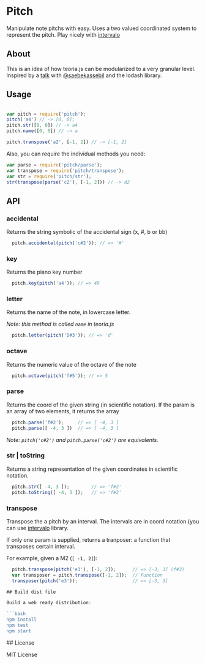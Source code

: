 # Pitch

Manipulate note pitchs with easy. Uses a two valued coordinated system to
represent the pitch. Play nicely with [intervalo](github.com/danigb/intervalo)

## About

This is an idea of how teoria.js can be modularized to a very granular level. Inspired by a [talk](https://github.com/saebekassebil/teoria/issues/78) with [@saebekassebil](https://github.com/saebekassebil) and the lodash library.

## Usage

```js

var pitch = require('pitch');
pitch('a4') // -> [0, 0];
pitch.str([0, 0]) // -> a4
pitch.name([0, 0]) // -> a

pitch.transpose('a2', [-1, 2]) // -> [-1, 2]

```

Also, you can require the individual methods you need:

```js
var parse = require('pitch/parse');
var transpose = require('pitch/transpose');
var str = require('pitch/str');
str(transpose(parse('c2'), [-1, 2])) // -> d2
```

## API

### accidental

Returns the string symbolic of the accidental sign (x, #, b or bb)

```js
  pitch.accidental(pitch('c#2')); // => '#'
```

### key

Returns the piano key number

```js
  pitch.key(pitch('a4')); // => 49
```

### letter

Returns the name of the note, in lowercase letter.

_Note: this method is called `name` in teoria.js_
```js
  pitch.letter(pitch('D#3')); // => 'd'
```

### octave

Returns the numeric value of the octave of the note

```js
  pitch.octave(pitch('f#5')); // => 5
```

### parse

Returns the coord of the given string (in scientific notation). If the
param is an array of two elements, it returns the array

```js
  pitch.parse('f#2');     // => [ -4, 3 ]
  pitch.parse([ -4, 3 ])  // => [ -4, 3 ]
```

_Note: `pitch('c#2')` and `pitch.parse('c#2')` are equivalents._

### str | toString

Returns a string representation of the given coordinates in scientific
notation.

```js
  pitch.str([ -4, 3 ]);        // => 'f#2'
  pitch.toString([ -4, 3 ]);   // => 'f#2'
```

### transpose

Transpose the a pitch by an interval. The intervals are in coord notation (you can use [intervalo](github.com/danigb/intervalo) library.

If only one param is supplied, returns a tranposer: a function that transposes
certain interval.

For example, given a M2 (`[ -1, 2]`):

```js
  pitch.transpose(pitch('e3'), [-1, 2]);      // => [-3, 3] (f#3)
  var transposer = pitch.transpose([-1, 2]);  // Function
  transposer(pitch('e3'));                    // => [-3, 3]

## Build dist file

Build a web ready distribution:

```bash
npm install
npm test
npm start
```

## License

MIT License
